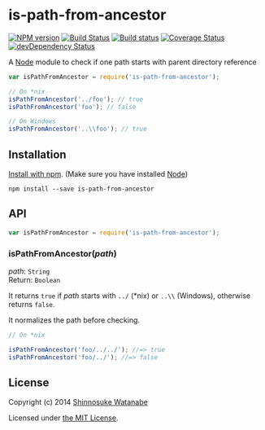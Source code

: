 # is-path-from-ancestor

[![NPM version](https://badge.fury.io/js/is-path-from-ancestor.svg)](http://badge.fury.io/js/is-path-from-ancestor)
[![Build Status](https://travis-ci.org/shinnn/node-is-path-from-ancestor.svg?branch=master)](https://travis-ci.org/shinnn/node-is-path-from-ancestor)
[![Build status](https://ci.appveyor.com/api/projects/status/w7qwspaik2ad94vl)](https://ci.appveyor.com/project/ShinnosukeWatanabe/node-is-path-from-ancestor)
[![Coverage Status](https://img.shields.io/coveralls/shinnn/node-is-path-from-ancestor.svg)](https://coveralls.io/r/shinnn/node-is-path-from-ancestor)
[![devDependency Status](https://david-dm.org/shinnn/node-is-path-from-ancestor/dev-status.svg)](https://david-dm.org/shinnn/node-is-path-from-ancestor#info=devDependencies)

A [Node][node] module to check if one path starts with parent directory reference

```javascript
var isPathFromAncestor = require('is-path-from-ancestor');

// On *nix
isPathFromAncestor('../foo'); // true
isPathFromAncestor('foo'); // false

// On Windows
isPathFromAncestor('..\\foo'); // true
```

## Installation

[Install with npm](https://www.npmjs.org/doc/cli/npm-install.html). (Make sure you have installed [Node][node])

```
npm install --save is-path-from-ancestor
```

## API

```javascript
var isPathFromAncestor = require('is-path-from-ancestor');
```

### isPathFromAncestor(*path*)

*path*: `String`  
Return: `Boolean`

It returns `true` if *path* starts with `../` (*nix) or `..\\` (Windows), otherwise returns `false`.

It normalizes the path before checking. 

```javascript
// On *nix

isPathFromAncestor('foo/../../'); //=> true
isPathFromAncestor('foo/../'); //=> false
```

## License

Copyright (c) 2014 [Shinnosuke Watanabe](https://github.com/shinnn)

Licensed under [the MIT License](./LICENSE).

[node]: http://nodejs.org/
